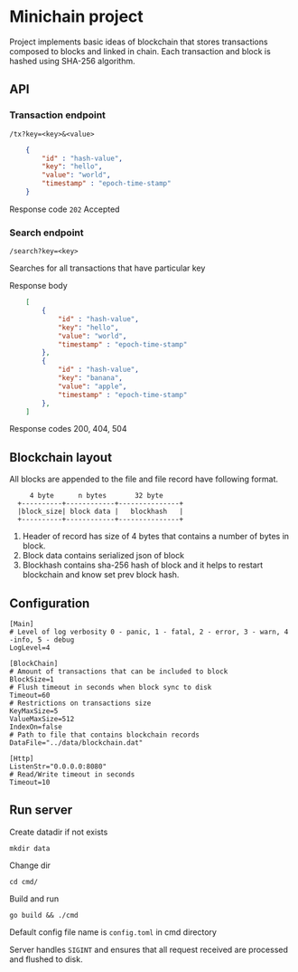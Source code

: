 # Minichain project

Project implements basic ideas of blockchain that
stores transactions composed to blocks and linked
in chain. Each transaction and block is hashed using
SHA-256 algorithm.

## API

### Transaction endpoint

`/tx?key=<key>&<value>`

```json
    {
        "id" : "hash-value",
        "key": "hello",
        "value": "world",
        "timestamp" : "epoch-time-stamp"
    }
```

Response code `202` Accepted

### Search endpoint

`/search?key=<key>`

Searches for all transactions that have particular key

Response body

```json
    [
        {
            "id" : "hash-value",
            "key": "hello",
            "value": "world",
            "timestamp" : "epoch-time-stamp"
        },
        {
            "id" : "hash-value",
            "key": "banana",
            "value": "apple",
            "timestamp" : "epoch-time-stamp"
        },
    ]
```

Response codes 200, 404, 504

## Blockchain layout

All blocks are appended to the file and file record
have following format.


```
     4 byte      n bytes       32 byte
  +----------+------------+---------------+
  |block_size| block data |   blockhash   |
  +----------+------------+---------------+
```

1. Header of record has size of 4 bytes that contains a number of
bytes in block.
2. Block data contains serialized json of block
3. Blockhash contains sha-256 hash of block and it helps
   to restart blockchain and know set prev block hash.

## Configuration

```
[Main]
# Level of log verbosity 0 - panic, 1 - fatal, 2 - error, 3 - warn, 4 -info, 5 - debug
LogLevel=4

[BlockChain]
# Amount of transactions that can be included to block
BlockSize=1
# Flush timeout in seconds when block sync to disk
Timeout=60
# Restrictions on transactions size
KeyMaxSize=5
ValueMaxSize=512
IndexOn=false
# Path to file that contains blockchain records
DataFile="../data/blockchain.dat"

[Http]
ListenStr="0.0.0.0:8080"
# Read/Write timeout in seconds
Timeout=10
```

## Run server

Create datadir if not exists

`mkdir data`

Change dir

`cd cmd/`

Build and run

`go build && ./cmd`

Default config file name is `config.toml` in cmd directory

Server handles `SIGINT` and ensures that all request received
are processed and flushed to disk.